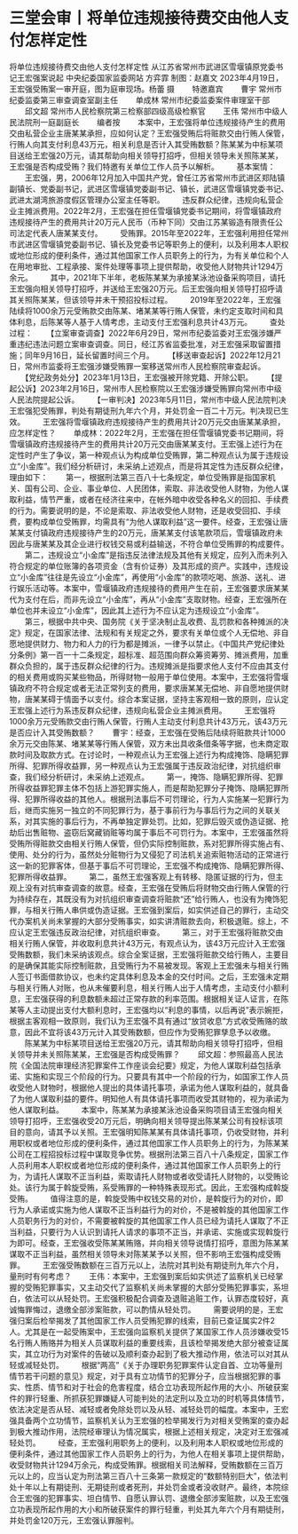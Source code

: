 # 三堂会审丨将单位违规接待费交由他人支付怎样定性

将单位违规接待费交由他人支付怎样定性
从江苏省常州市武进区雪堰镇原党委书记王宏强案说起
中央纪委国家监委网站 方弈霏
制图：赵嘉文
2023年4月19日，王宏强受贿案一审开庭，图为庭审现场。杨蕾 摄
　　特邀嘉宾
　　曹宇 常州市纪委监委第三审查调查室副主任
　　单成林 常州市纪委监委案件审理室干部
　　邱文超 常州市人民检察院第三检察部四级高级检察官
　　王伟 常州市中级人民法院刑一庭副庭长
　　编者按
　　本案中，王宏强将单位违规接待产生的费用交由私营企业主唐某某承担，应如何认定？王宏强受贿后将赃款交由行贿人保管，行贿人向其支付利息43万元，相关利息是否计入其受贿数额？陈某某为中标某项目送给王宏强20万元，请其帮助向相关领导打招呼，但相关领导未关照陈某某，王宏强是否构成受贿？我们特邀有关单位工作人员予以解析。
　　基本案情：
　　王宏强，男，2006年12月加入中国共产党，曾任江苏省常州市武进区郑陆镇副镇长、党委副书记，武进区雪堰镇党委副书记、镇长，武进区雪堰镇党委书记、武进太湖湾旅游度假区管理办公室主任等职。
　　违反群众纪律，违规向私营企业主摊派费用。2022年2月，王宏强在担任雪堰镇党委书记期间，将雪堰镇政府违规接待产生的费用共计20万元人民币（币种下同）交由江苏某锻造有限责任公司法定代表人唐某某支付。
　　受贿罪。2015年至2022年，王宏强利用担任常州市武进区雪堰镇党委副书记、镇长及党委书记等职务上的便利，以及利用本人职权或地位形成的便利条件，通过其他国家工作人员职务上的行为，为有关单位和个人在用地审批、工程承接、案件处理等事项上提供帮助，收受他人财物共计1294万余元。
　　其中，2021年下半年，老板陈某某为承接某泳池设备采购项目，请托王宏强向相关领导打招呼，并送给王宏强20万元。后王宏强向相关领导打招呼请其关照陈某某，但该领导并未干预招投标过程。
　　2019年至2022年，王宏强陆续将1000余万元受贿款交由陈某、堵某某等行贿人保管，未约定支取时间和具体利息，后陈某等人基于人情考虑，主动支付王宏强利息共计43万元。
　　查处过程：
　　【立案审查调查】2022年6月29日，常州市纪委监委对王宏强涉嫌严重违纪违法问题立案审查调查。同日，经江苏省监委批准，对王宏强采取留置措施；同年9月16日，延长留置时间三个月。
　　【移送审查起诉】2022年12月21日，常州市监委将王宏强涉嫌受贿罪一案移送常州市人民检察院审查起诉。
　　【党纪政务处分】2023年1月13日，王宏强被开除党籍、开除公职。
　　【提起公诉】2023年2月16日，常州市人民检察院以王宏强涉嫌受贿罪向常州市中级人民法院提起公诉。
　　【一审判决】2023年5月11日，常州市中级人民法院判决王宏强犯受贿罪，判处有期徒刑九年六个月，并处罚金一百二十万元。判决现已生效。
　　王宏强将雪堰镇政府违规接待产生的费用共计20万元交由唐某某承担，应怎样定性？
　　单成林：2022年2月，王宏强在担任雪堰镇党委书记期间，将雪堰镇政府违规接待产生的费用共计20万元交由唐某某支付。王宏强上述行为在定性时产生了争议，第一种观点认为构成单位受贿罪，第二种观点认为属于违规设立“小金库”。我们经分析研讨，未采纳上述观点，而是将其定性为违反群众纪律，理由如下：
　　第一，根据刑法第三百八十七条规定，单位受贿罪是指国家机关、国有公司、企业、事业单位、人民团体，索取、非法收受他人财物，为他人谋取利益，情节严重，或者在经济往来中，在帐外暗中收受各种名义的回扣、手续费的行为。需要说明的是，不论是索取、非法收受他人财物，还是收受回扣、手续费，要构成单位受贿罪，均需具有“为他人谋取利益”这一要件。经查，王宏强让唐某某支付镇政府违规接待产生的20万元，唐某某支付该笔款项后，雪堰镇政府未因此与唐某某及其企业进行权钱交易或利益输送，不符合单位受贿罪的构成要件。
　　第二，违规设立“小金库”是指违反法律法规及其他有关规定，应列入而未列入符合规定的单位账簿的各项资金（含有价证券）及其形成的资产。实践中，违规设立“小金库”往往是先设立“小金库”，再使用“小金库”的款项吃喝、旅游、送礼、进行娱乐活动等。本案中，雪堰镇政府违规接待的费用产生在前，王宏强要求唐某某代为支付在后，而非先设立“小金库”，再从“小金库”支取财物。经查，王宏强所在单位也并未设立“小金库”，因此其上述行为不应认定为违规设立“小金库”。
　　第三，根据中共中央、国务院《关于坚决制止乱收费、乱罚款和各种摊派的决定》规定，在国家法律、法规和有关规定之外，要求有关单位或个人无偿地、非自愿地提供财力、物力和人力的行为都是摊派，一律予以禁止。《中国共产党纪律处分条例》第一百一十二条规定，超标准、超范围向群众筹资筹劳、摊派费用，加重群众负担的，属于违反群众纪律的行为。违规摊派是指要求他人支付不应由其支付的相关费用或购买某些物品，所得财物一般用于单位使用。本案中，王宏强将雪堰镇政府不符合规定或者无法正常列支的费用，要求唐某某无偿地、非自愿地提供财物，唐某某碍于情面予以支付。综合本案证据，坚持主客观相一致的原则，应认定王宏强上述行为系违反群众纪律，违规向私营企业主摊派费用。
　　王宏强将1000余万元受贿款交由行贿人保管，行贿人主动支付利息共计43万元，该43万元是否应计入其受贿数额？
　　曹宇：经查，王宏强在受贿后陆续将赃款共计1000余万元交由陈某、堵某某等行贿人保管，双方未出具收条借条等字据，也未商定取款时间及取款方式。在讨论时，一种观点认为王宏强上述行为构成掩饰、隐瞒犯罪所得、犯罪所得收益罪，另一种观点认为王宏强属于违反政治纪律，对抗组织审查，我们经分析研讨，未采纳上述观点。
　　第一，掩饰、隐瞒犯罪所得、犯罪所得收益罪犯罪主体不包括上游犯罪实施人，而是帮助犯罪分子掩饰、隐瞒犯罪所得、犯罪所得收益的其他人。根据刑法事后不可罚理论，行为人实施某一犯罪行为后，继而实施另一独立的不同犯罪行为，基于事前行为与事后行为之间的关联关系，对其实施的事后行为，不再单独定罪处罚。比如，犯罪后毁灭或伪造证据、抢劫后出售赃物、盗窃后窝藏销赃等均属于事后不可罚行为。本案中，王宏强虽然将受贿所得赃款交由相关行贿人保管，但仍实际控制赃款，系对犯罪所得实施占有、使用、处分的行为，虽然处分赃物行为又侵犯了司法机关追索赃物活动的正常进行这一新的犯罪客体，但基于事后不可罚理论，王宏强不构成掩饰、隐瞒犯罪所得、犯罪所得收益罪。
　　第二，虽然王宏强客观上有转移、隐匿证据的行为，但主观上没有对抗审查调查的故意。经查，王宏强在受贿后将财物交由行贿人保管的行为持续存在，其既没有为对抗组织审查调查将赃款“还”给行贿人，也没有为掩饰犯罪，与相关行贿人串供或伪造证据。王宏强到案后，如实供述自己的罪行，主动交代办案机关尚未掌握的大部分受贿事实，如实讲清赃款去向，积极退赃。综上，不应认定王宏强违反政治纪律，对抗组织审查。
　　第三，对于王宏强将赃款交由相关行贿人保管，并收取利息共计43万元，有观点认为，该43万元应计入王宏强受贿数额，我们未采纳该观点。综合全案证据，王宏强将赃款交给行贿人，主要目的是确保其能实际控制赃款，且受贿行为不易被发现。客观上王宏强未与相关行贿人签订书面借款协议，也未约定具体利息及本金的交付时间。之后，王宏强未定期与相关行贿人对账，也从未催要利息，相关行贿人出于人情考虑，主动支付小额利息，王宏强获得的利息数额未超过正常存款的利率范围。根据相关证人证言，在陈某等人主动提出支付大额利息时，王宏强均以“利息的事情，以后再说”表示婉拒，根据主客观相一致原则，我们认为王宏强不具有通过“放贷收息”方式收受贿赂的故意，因此不宜将该43万元计入其受贿数额，但应作为受贿犯罪孳息予以收缴。
　　陈某某为中标某项目送给王宏强20万元，请其帮助向相关领导打招呼，但相关领导并未关照陈某某，王宏强是否构成受贿罪？
　　邱文超：参照最高人民法院《全国法院审理经济犯罪案件工作座谈会纪要》规定，为他人谋取利益包括承诺、实施和实现三个阶段的行为。只要具有其中一个阶段的行为，如国家工作人员收受他人财物时，根据他人提出的具体请托事项，承诺为他人谋取利益的，就具备了为他人谋取利益的要件。明知他人有具体请托事项而收受其财物的，视为承诺为他人谋取利益。
　　本案中，陈某某为承接某泳池设备采购项目请王宏强向相关领导打招呼，王宏强收受20万元后，明确向相关领导提出陈某某公司有投标该项目的意向，请其予以关照。王宏强明知陈某某有具体请托事项，仍收受财物，并利用职权或者地位形成的便利条件，通过其他国家工作人员职务上的行为，为陈某某公司在工程招投标过程中谋取竞争优势。根据刑法第三百八十八条规定，国家工作人员利用本人职权或者地位形成的便利条件，通过其他国家工作人员职务上的行为，为请托人谋取不正当利益，索取请托人财物或者收受请托人财物的，以受贿论处。该行为属于斡旋受贿，系受贿罪的一种特殊表现形式。因此，王宏强构成斡旋受贿。
　　值得注意的是，斡旋受贿中权钱交易的对价，是斡旋行为的对价，即行为人承诺或实施为他人谋取不正当利益行为的对价，不是被斡旋的其他国家工作人员职务行为的对价，不需要被斡旋的其他国家工作人员已经为请托人谋取了不正当利益，只要行为人认识到请托人请求的事项不正当，并承诺、实施或实现斡旋行为即可。经查，王宏强收受陈某某贿赂，并向相关领导说情打招呼，意图为陈某某谋取不正当利益，虽然相关领导未对陈某某予以关照，但不影响王宏强构成受贿罪。
　　王宏强受贿数额在三百万元以上，法院对其判处有期徒刑九年六个月，量刑时有何考虑？
　　王伟：本案中，王宏强到案后如实供述了监察机关已经掌握的受贿犯罪事实，又主动交代了监察机关尚未掌握的大部分受贿犯罪事实，系坦白，依法可以从轻处罚。王宏强积极配合调查及退赃追赃工作，认罪态度较好，真诚悔罪悔过，退缴全部涉案赃款，可以酌情从轻处罚。
　　需要说明的是，王宏强归案后检举揭发了其他国家工作人员受贿犯罪的线索，目前已查证属实2件2人。尤其是在一起受贿案中，王宏强向监察机关提供了某国家工作人员涉嫌收受15名行贿人贿赂并为相关人员谋取利益的重要线索，且该检举揭发绝大部分被查证属实，其立功行为对案件的告破以及顺利查办起到了极大推动作用，依法可以对其从轻或减轻处罚。
　　根据“两高”《关于办理职务犯罪案件认定自首、立功等量刑情节若干问题的意见》规定，对于具有立功情节的犯罪分子，应当根据犯罪的事实、性质、情节和对于社会的危害程度，结合立功表现所起作用的大小、所破获案件的罪行轻重、所抓获犯罪嫌疑人可能判处的法定刑以及立功的时机等具体情节，依法决定是否从轻、减轻或者免除处罚以及从轻、减轻处罚的幅度。本案中，王宏强具备两个立功情节，监察机关认为王宏强的检举揭发行为对相关受贿案的查办起到极大推动作用，法院经审理认为情况属实，根据上述相关规定，决定对王宏强减轻处罚。
　　经查，王宏强利用职务上的便利，以及利用本人职权或地位形成的便利条件，通过其他国家工作人员职务上的行为，为他人在相关事项上提供帮助，收受财物共计1294万余元，构成受贿罪。根据相关司法解释，受贿数额在三百万元以上的，应当认定为刑法第三百八十三条第一款规定的“数额特别巨大”，依法判处十年以上有期徒刑、无期徒刑或者死刑，并处罚金或者没收财产。最终，本院综合王宏强的犯罪事实、坦白情节、自愿认罪认罚、退缴全部涉案赃款，以及王宏强立功表现所起作用的大小和所破获案件的罪行轻重，判处其九年六个月有期徒刑，并处罚金120万元，王宏强认罪服判。
